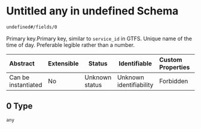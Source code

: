 # Untitled any in undefined Schema

```txt
undefined#/fields/0
```

Primary key.Primary key, similar to `service_id` in GTFS. Unique name of the time of day. Preferable legible rather than a number.


| Abstract            | Extensible | Status         | Identifiable            | Custom Properties | Additional Properties | Access Restrictions | Defined In                                                                                              |
| :------------------ | ---------- | -------------- | ----------------------- | :---------------- | --------------------- | ------------------- | ------------------------------------------------------------------------------------------------------- |
| Can be instantiated | No         | Unknown status | Unknown identifiability | Forbidden         | Allowed               | none                | [time_set_definitions.schema.json\*](../../out/time_set_definitions.schema.json "open original schema") |

## 0 Type

`any`

